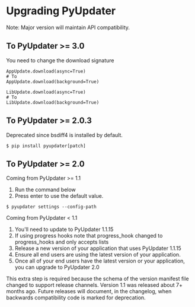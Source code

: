 # Upgrading PyUpdater
Note: Major version will maintain API compatibility.

## To PyUpdater >= 3.0

You need to change the download signature
```
AppUpdate.download(async=True) 
# To
AppUpdate.download(background=True)

LibUpdate.download(async=True)
# To
LibUpdate.download(background=True)
```


## To PyUpdater >= 2.0.3
Deprecated since bsdiff4 is installed by default.

```
$ pip install pyupdater[patch]
```

## To PyUpdater >= 2.0
Coming from PyUpdater >= 1.1
1. Run the command below
2. Press enter to use the default value.

```
$ pyupdater settings --config-path
```
Coming from PyUpdater < 1.1
1. You'll need to update to PyUpdater 1.1.15
2. If using progress hooks note that progress_hook changed to progress_hooks and only accepts lists
3. Release a new version of your application that uses PyUpdater 1.1.15
4. Ensure all end users are using the latest version of your application.
5. Once all of your end users have the latest version or your application, you can upgrade to PyUpdater 2.0

This extra step is required because the schema of the version manifest file changed to support release channels. Version 1.1 was released about 7+ months ago. Future releases will document, in the changelog, when backwards compatibility code is marked for deprecation.